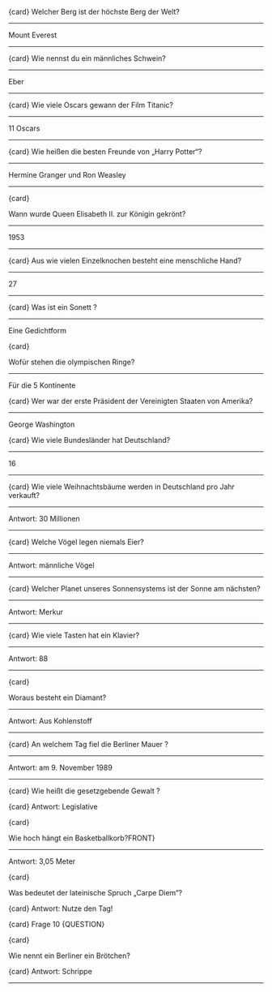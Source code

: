 {card} Welcher Berg ist der höchste Berg der Welt?

---

Mount Everest

---


{card}
 Wie nennst du ein männliches Schwein?

---

Eber

---

{card}
Wie viele Oscars gewann der Film Titanic?

---

11 Oscars

---

{card}
Wie heißen die besten Freunde von „Harry Potter“?

---
Hermine Granger und Ron Weasley

---
{card}

Wann wurde Queen Elisabeth II. zur Königin gekrönt?

---
1953

---

{card}
Aus wie vielen Einzelknochen besteht eine menschliche Hand?

---

27

---

{card}
 Was ist ein Sonett ?
 
---
Eine Gedichtform

{card}

Wofür stehen die olympischen Ringe?

---
Für die 5 Kontinente

{card}
Wer war der erste Präsident der Vereinigten Staaten von Amerika?

---
George Washington

{card}
Wie viele Bundesländer hat Deutschland?

---

16

---

{card}
Wie viele Weihnachtsbäume werden in Deutschland pro Jahr verkauft? 

---

Antwort: 30 Millionen

---

{card}
Welche Vögel legen niemals Eier? 


---

Antwort: männliche Vögel


---

{card}
Welcher Planet unseres Sonnensystems ist der Sonne am nächsten? 


---

Antwort: Merkur

---

{card}
Wie viele Tasten hat ein Klavier? 

---

Antwort: 88

---

{card}

Woraus besteht ein Diamant? 


---

Antwort: Aus Kohlenstoff

---


{card}
An welchem Tag fiel die Berliner Mauer ? 

---

Antwort: am 9. November 1989

---

{card}
Wie heißt die gesetzgebende Gewalt ? 

{card}
Antwort: Legislative

{card}

Wie hoch hängt ein Basketballkorb?FRONT}

---

Antwort: 3,05 Meter

{card}

Was bedeutet der lateinische Spruch „Carpe Diem“? 

{card}
Antwort: Nutze den Tag!

{card}
 Frage 10 {QUESTION}

{card}

Wie nennt ein Berliner ein Brötchen? 

{card}
Antwort: Schrippe

---
